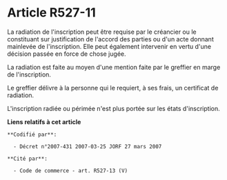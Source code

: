 # Article R527-11

La radiation de l'inscription peut être requise par le créancier ou le constituant sur justification de l'accord des parties
ou d'un acte donnant mainlevée de l'inscription. Elle peut également intervenir en vertu d'une décision passée en force de
chose jugée.

La radiation est faite au moyen d'une mention faite par le greffier en marge de l'inscription.

Le greffier délivre à la personne qui le requiert, à ses frais, un certificat de radiation.

L'inscription radiée ou périmée n'est plus portée sur les états d'inscription.

**Liens relatifs à cet article**

	**Codifié par**:

	  - Décret n°2007-431 2007-03-25 JORF 27 mars 2007

	**Cité par**:

	  - Code de commerce - art. R527-13 (V)

